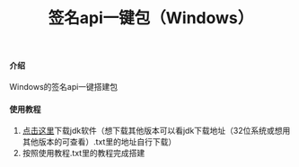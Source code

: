<div align="center">
<br>
<h1>签名api一键包（Windows）</h1>
<br>
</div> 

#### 介绍
Windows的签名api一键搭建包



#### 使用教程


1. [点击这里](https://share.weiyun.com/4nG2DbIn)下载jdk软件（想下载其他版本可以看jdk下载地址（32位系统或想用其他版本的可查看）.txt里的地址自行下载）
2. 按照使用教程.txt里的教程完成搭建
